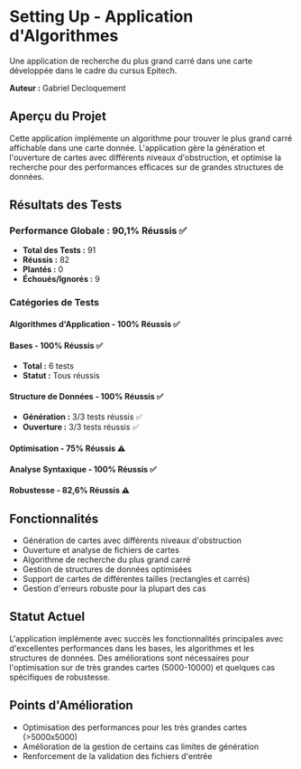 # Setting Up - Application d'Algorithmes

Une application de recherche du plus grand carré dans une carte développée dans le cadre du cursus Epitech.

**Auteur :** Gabriel Decloquement

## Aperçu du Projet

Cette application implémente un algorithme pour trouver le plus grand carré affichable dans une carte donnée. L'application gère la génération et l'ouverture de cartes avec différents niveaux d'obstruction, et optimise la recherche pour des performances efficaces sur de grandes structures de données.

## Résultats des Tests

### Performance Globale : 90,1% Réussis ✅
- **Total des Tests :** 91
- **Réussis :** 82
- **Plantés :** 0
- **Échoués/Ignorés :** 9

### Catégories de Tests

#### Algorithmes d'Application - 100% Réussis ✅

#### Bases - 100% Réussis ✅
- **Total :** 6 tests
- **Statut :** Tous réussis

#### Structure de Données - 100% Réussis ✅
- **Génération :** 3/3 tests réussis ✅
- **Ouverture :** 3/3 tests réussis ✅

#### Optimisation - 75% Réussis ⚠️

#### Analyse Syntaxique - 100% Réussis ✅

#### Robustesse - 82,6% Réussis ⚠️

## Fonctionnalités

- Génération de cartes avec différents niveaux d'obstruction
- Ouverture et analyse de fichiers de cartes
- Algorithme de recherche du plus grand carré
- Gestion de structures de données optimisées
- Support de cartes de différentes tailles (rectangles et carrés)
- Gestion d'erreurs robuste pour la plupart des cas

## Statut Actuel

L'application implémente avec succès les fonctionnalités principales avec d'excellentes performances dans les bases, les algorithmes et les structures de données. Des améliorations sont nécessaires pour l'optimisation sur de très grandes cartes (5000-10000) et quelques cas spécifiques de robustesse.

## Points d'Amélioration

- Optimisation des performances pour les très grandes cartes (>5000x5000)
- Amélioration de la gestion de certains cas limites de génération
- Renforcement de la validation des fichiers d'entrée